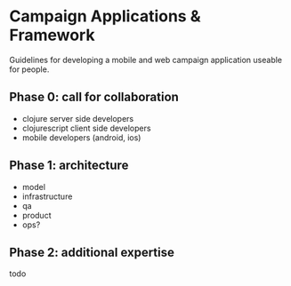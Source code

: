 # Campaign Applications & Framework
Guidelines for developing a mobile and web campaign application useable for people. 

## Phase 0: call for collaboration
* clojure server side developers
* clojurescript client side developers
* mobile developers (android, ios)
 
## Phase 1: architecture
* model
* infrastructure
* qa
* product
* ops?

## Phase 2: additional expertise

 todo